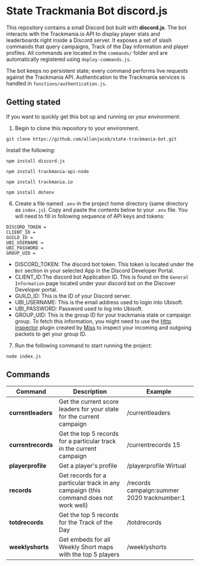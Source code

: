 # **State Trackmania Bot discord.js**

This repository contains a small Discord bot built with **discord.js**. The bot interacts with the Trackmania.io API to display player stats and leaderboards right inside a Discord server. It exposes a set of slash commands that query campaigns, Track of the Day information and player profiles. All commands are located in the `commands/` folder and are automatically registered using `deploy-commands.js`.

The bot keeps no persistent state; every command performs live requests against the Trackmania API. Authentication to the Trackmania services is handled in `functions/authentication.js`.

## Getting stated

If you want to quickly get this bot up and running on your environment:

1. Begin to clone this repository to your environment.

```
git clone https://github.com/allanjacob/state-trackmania-bot.git
```
Install the following:

```
npm install discord.js

npm install trackmania-api-node

npm install trackmania.io

npm install dotenv
```

6. Create a file named `.env` in the project home directory (same directory as `index.js`). Copy and paste the contents below to your `.env` file. You will need to fill in following sequence of API keys and tokens:

```
DISCORD_TOKEN =
CLIENT_ID =
GUILD_ID =
UBI_USERNAME =
UBI_PASSWORD =
GROUP_UID =
```

- DISCORD_TOKEN: The discord bot token. This token is located under the `Bot` section in your selected App in the Discord Developer Portal.
- CLIENT_ID:The discord bot Application ID. This is found on the `General Information` page located under your discord bot on the Discover Developer portal.
- GUILD_ID: This is the ID of your Discord server.
- UBI_USERNAME: This is the email address used to login into Ubisoft.
- UBI_PASSWORD: Password used to log into Ubisoft.
- GROUP_UID: This is the group ID for your trackmania state or campaign group. To fetch this information, you might need to use the [Http inspector](https://openplanet.dev/plugin/httpinspect) plugin created by [Miss](https://github.com/sponsors/codecat) to inspect your incoming and outgoing packets to get your group ID.

7. Run the following command to start running the project:

```
node index.js
```

## Commands

| Command            | Description                                                                          | Example                                     |
| ------------------ | ------------------------------------------------------------------------------------ | ------------------------------------------- |
| **currentleaders** | Get the current score leaders for your state for the current campaign                | /currentleaders                             |
| **currentrecords** | Get the top 5 records for a particular track in the current campaign                 | /currentrecords 15                          |
| **playerprofile**  | Get a player's profile                                                               | /playerprofile Wirtual                      |
| **records**        | Get records for a particular track in any campaign (this command does not work well) | /records campaign:summer 2020 tracknumber:1 |
| **totdrecords**    | Get the top 5 records for the Track of the Day                                       | /totdrecords                                |
| **weeklyshorts**   | Get embeds for all Weekly Short maps with the top 5 players    | /weeklyshorts                               |
